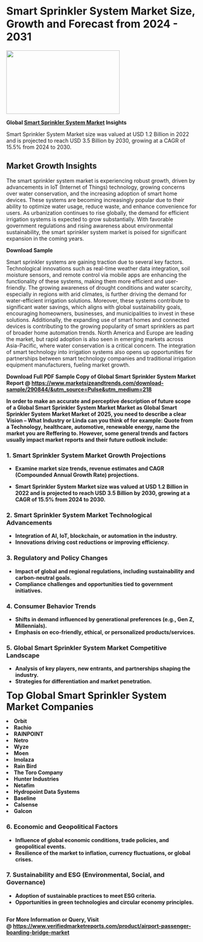 <H1>Smart Sprinkler System Market Size, Growth and Forecast from 2024 - 2031</H1><img class="aligncenter size-medium wp-image-584254" src="https://thirdeyenews.in/wp-content/uploads/2024/09/Global-Market-Research-300x168.jpeg" alt="" width="300" height="168" /><p><strong>Global&nbsp;<a href="https://www.marketsizeandtrends.com/download-sample/290844/&amp;utm_source=Pulse&amp;utm_medium=218">Smart Sprinkler System Market</a> Insights</strong></p><p>Smart Sprinkler System Market size was valued at USD 1.2 Billion in 2022 and is projected to reach USD 3.5 Billion by 2030, growing at a CAGR of 15.5% from 2024 to 2030.</p><p><h2>Market Growth Insights</h2> <p>The smart sprinkler system market is experiencing robust growth, driven by advancements in IoT (Internet of Things) technology, growing concerns over water conservation, and the increasing adoption of smart home devices. These systems are becoming increasingly popular due to their ability to optimize water usage, reduce waste, and enhance convenience for users. As urbanization continues to rise globally, the demand for efficient irrigation systems is expected to grow substantially. With favorable government regulations and rising awareness about environmental sustainability, the smart sprinkler system market is poised for significant expansion in the coming years.</p> <p><strong>Download Sample</strong></p> <p>Smart sprinkler systems are gaining traction due to several key factors. Technological innovations such as real-time weather data integration, soil moisture sensors, and remote control via mobile apps are enhancing the functionality of these systems, making them more efficient and user-friendly. The growing awareness of drought conditions and water scarcity, especially in regions with arid climates, is further driving the demand for water-efficient irrigation solutions. Moreover, these systems contribute to significant water savings, which aligns with global sustainability goals, encouraging homeowners, businesses, and municipalities to invest in these solutions. Additionally, the expanding use of smart homes and connected devices is contributing to the growing popularity of smart sprinklers as part of broader home automation trends. North America and Europe are leading the market, but rapid adoption is also seen in emerging markets across Asia-Pacific, where water conservation is a critical concern. The integration of smart technology into irrigation systems also opens up opportunities for partnerships between smart technology companies and traditional irrigation equipment manufacturers, fueling market growth. <p><strong></p><p><span class=""><strong>Download Full PDF Sample Copy of Global Smart Sprinkler System Market Report</strong> @ <a href="https://www.marketsizeandtrends.com/download-sample/290844/&amp;utm_source=Pulse&amp;utm_medium=218" target="_blank">https://www.marketsizeandtrends.com/download-sample/290844/&amp;utm_source=Pulse&amp;utm_medium=218</a></span></p><p>In order to make an accurate and perceptive description of future scope of a Global&nbsp;Smart Sprinkler System Market Market as Global&nbsp;Smart Sprinkler System Market Market of 2025, you need to describe a clear Vision &ndash; What Industry or Linda can you think of for example: Quote from a Technology, healthcare, automotive, renewable energy, name the market you are Reffering to. However, some general trends and factors usually impact market reports and their future outlook include:</p><h3>1.&nbsp;<strong>Smart Sprinkler System Market Growth Projections</strong></h3><ul><li>Examine market size trends, revenue estimates and CAGR (Compounded Annual Growth Rate) projections.</li><li><p>Smart Sprinkler System Market size was valued at USD 1.2 Billion in 2022 and is projected to reach USD 3.5 Billion by 2030, growing at a CAGR of 15.5% from 2024 to 2030.</p></li></ul><h3>2.&nbsp;<strong>Smart Sprinkler System Market Technological Advancements</strong></h3><ul><li>Integration of AI, IoT, blockchain, or automation in the industry.</li><li>Innovations driving cost reductions or improving efficiency.</li></ul><h3>3.&nbsp;<strong>Regulatory and Policy Changes</strong></h3><ul><li>Impact of global and regional regulations, including sustainability and carbon-neutral goals.</li><li>Compliance challenges and opportunities tied to government initiatives.</li></ul><h3>4.&nbsp;<strong>Consumer Behavior Trends</strong></h3><ul><li>Shifts in demand influenced by generational preferences (e.g., Gen Z, Millennials).</li><li>Emphasis on eco-friendly, ethical, or personalized products/services.</li></ul><h3>5.&nbsp;<strong>Global Smart Sprinkler System Market Competitive Landscape</strong></h3><ul><li>Analysis of key players, new entrants, and partnerships shaping the industry.</li><li>Strategies for differentiation and market penetration.</li></ul><p data-pm-slice="1 1 []"><span style="color: inherit; font-family: inherit; font-size: 25px;">Top Global Smart Sprinkler System Market Companies</span></p><div class="" data-test-id=""><p><li>Orbit</li><li> Rachio</li><li> RAINPOINT</li><li> Netro</li><li> Wyze</li><li> Moen</li><li> Imolaza</li><li> Rain Bird</li><li> The Toro Company</li><li> Hunter Industries</li><li> Netafim</li><li> Hydropoint Data Systems</li><li> Baseline</li><li> Calsense</li><li> Galcon</li></p></div><h3>6.&nbsp;<strong>Economic and Geopolitical Factors</strong></h3><ul><li>Influence of global economic conditions, trade policies, and geopolitical events.</li><li>Resilience of the market to inflation, currency fluctuations, or global crises.</li></ul><h3>7.&nbsp;<strong>Sustainability and ESG (Environmental, Social, and Governance)</strong></h3><ul><li>Adoption of sustainable practices to meet ESG criteria.</li><li>Opportunities in green technologies and circular economy principles.</li></ul><h2><strong style="font-size: 14px;">For More Information or Query, Visit @&nbsp;</strong><a style="background-color: #ffffff; font-size: 14px;" href="https://www.marketsizeandtrends.com/report/smart-sprinkler-system-market/" target="_blank">https://www.verifiedmarketreports.com/product/airport-passenger-boarding-bridge-market</a></h2>
